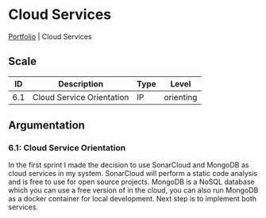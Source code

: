 # Cloud Services

[Portfolio](./info_portfolio.md) | Cloud Services

[Uitleg leeruitkomst]: #

## Scale

| ID | Description | Type | Level |
|---|---|---|---|
| 6.1 | Cloud Service Orientation | IP | orienting |

## Argumentation

### 6.1: Cloud Service Orientation

In the first sprint I made the decision to use SonarCloud and MongoDB as cloud services in my system. SonarCloud will perform a static code analysis and is free to use for open source projects. MongoDB is a NoSQL database which you can use a free version of in the cloud, you can also run MongoDB as a docker container for local development. Next step is to implement both services.